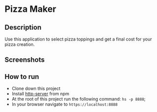 # Pizza Maker

## Description
Use this application to select pizza toppings and get a final cost for your pizza creation.

## Screenshots


## How to run
* Clone down this project
* Install [http-server](https://www.npmjs.com/package/http-server) from npm
* At the root of this project run the following command:  `hs -p 8888`;
* In your browser navigate to `https://localhost:8888`

